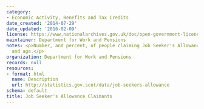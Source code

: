 ```yaml
---
category:
- Economic Activity, Benefits and Tax Credits
date_created: '2014-07-29'
date_updated: '2016-02-09'
license: https://www.nationalarchives.gov.uk/doc/open-government-licence/version/3/
maintainer: Department for Work and Pensions
notes: <p>Number, and percent, of people claiming Job Seeker's Allowance by gender
  and age.</p>
organization: Department for Work and Pensions
records: null
resources:
- format: html
  name: Description
  url: http://statistics.gov.scot/data/job-seekers-allowance
schema: default
title: Job Seeker's Allowance Claimants
---
```

